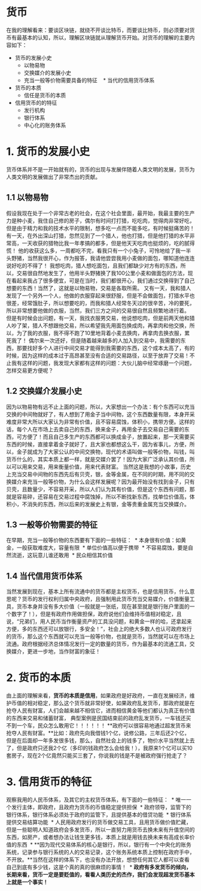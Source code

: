 # 货币
在我的理解看来：要谈区块链，就绕不开谈比特币，而要谈比特币，则必须要对货币有最基本的认知，所以，理解区块链就从理解货币开始。对货币的理解的主要内容如下：
  * 货币的发展小史
    * 以物易物
    * 交换媒介的发展小史
    * 充当一般等价物需要具备的特征
    * 当代的信用货币体系
  * 货币的本质
    * 信任是货币的本质
  * 信用货币的的特征
    * 发行机构
    * 银行体系
    * 中心化的账务体系
    
# 1. 货币的发展小史
货币体系并不是一开始就有的，货币的出现与发展伴随着人类文明的发展，货币为人类文明的发展做出了非常杰出的贡献。
## 1.1 以物易物
假设我现在处于一个非常古老的社会，在这个社会里面，最开始，我最主要的生产力是种小麦，我住自己修的房子，偶尔有时间打打猎，吃吃肉，觉得肉非常好吃，但是由于精力和我的技术水平的限制，想多吃一点而不能多吃，有时候挺痛苦的！
有一天，在外出深山打猎，忽然见到了一个猎人，他也打猎，但是他打猎的水平非常高，一天收获的猎物比我一年孝搞的都多，但是他天天吃肉也挺烦的，吃的腻得慌！
他的收获这么多，一周都吃不完，看我只有一个小兔子，可怜地给了我一半头野猪，当然我很开心，作为报答，我请他尝尝我用小麦做的面包，哪知道他连连说好吃的不得了！
我想吃肉，猎人想吃面包，且我们都缺少对方有的东西，所以，交易很自然地发生了，他用半头野猪换了我100公里小麦和做面包的方法，现在看起来我占了很多便宜，可是在当时，我们都很开心，我们通过交换得到了自己想要的东西！当然了，这就是以物易物，交易是各取所需。
又有一天，我和猎人发现了一个另外一个人，他做的衣服穿起来很舒服，但是不会做面包，打猎水平也很差，经常饿肚子，所以想要吃的，而我和猎人经常冬天过的很辛苦，冷的要死，所以非常想要他做的衣服，当然，我们三方之间的交易很自然且频繁地进行着。
但是有时候会出问题，有一天，我找衣服男交易，他说想吃肉，但是前两天他和猎人吵了架，猎人不想跟他交易，所以希望我先用面包换成肉，再拿肉和他交换，所以，为了我的衣服，我不得不跑了10里地背着小麦去换肉，再拿肉去换衣服，累死我了！
偶尔来一次还好，但是随着越来越多的人加入到交易中，我需要的东西，那要找好多个人进行中间交易才能得到我需要的东西，这个成本太高了，有的时候，因为这样的成本过于高昂甚至没有合适的交易路径，以至于放弃了交易！不止我有这样的问题，我发现大家都有这样的问题：大伙儿脑中经常琢磨一个问题，怎样交易更方便呢？

## 1.2 交换媒介发展小史
因为以物易物有远不止上面的问题，所以，大家想出一个办法：有个东西可以充当交换的中间物就好了，有人想到了用金子当中间物，这个东西数量有限，本身开采难度非常大所以大家认为非常有价值，且不容易腐蚀，体积小，携带方便。这样的话，每个人在市场上去卖自己的东西，换来金子，再用金子去交易自己需要的东西，可方便了！而且自己多生产的东西都可以换成金子，放置起来，那一天需要买东西的时候，直接拿着金子就好了，且大家也都想这么干，因为省事儿，方便，所以，金子就成为了大家公认的中间交换物，现代的术语叫做一般等价物，叫钱，叫货币什么的，其实本质上都一样，就是交媒介罢了！因为大家广泛承认其价值，所以可以用来交易，用来衡量价值，用来代表财富。
当然这是我想的小故事，历史上充当交易中间物的东西先后有贝壳，银，金等金属，在不同的时期，用不同的交换媒介来充当一般等价物，为什么会这样发展呢？因为最开始没有找到金子，只有贝壳，且数量少，不容易开采，所以人们认为其有价值，但是这个东西有问题，那就是容易碎，还容易在交易过程中腐蚀掉，所以不断找新东西，找单位价值高，体积小，不消失的东西，所以后来的发展史上有银，金等贵重金属充当交换媒介。

## 1.3 一般等价物需要的特征
在早期，充当一般等价物的东西要有下面的一些特征：
  * 本身很有价值：如黄金，一般获取难度大，容量有限
  * 单位价值高以便于携带
  * 不容易腐蚀，要是自然流逝，这玩意儿谁还敢用
  * 民众相信其价值

## 1.4 当代信用货币体系
当然发展到现在，基本上所有流通中的货币都是主权货币，也是信用货币，什么意思呢？货币的发行权利归属中央政府，且强制用此货币充当交易媒介，价值衡量工具，货币本身并没有多大价值（一般就是一张纸，现在甚至就是银行账户里面的一个数字了！），但是有政府作用做担保，政府说他们会维持币值相对稳定，且说，“兄弟们，用人民币当作衡量资产的工具没问题，和黄金一样的哈，还拿起来方便，多的东西还可以放银行，多安全！”，社会上的绝大多数人也认可政府发行的货币，那么这个东西就可以充当一般等价物，也就是货币，当然就可以在市场上流通。政府根据经济总体情况发行一定的数量的货币，作为最基本的流通工具，交换媒介，更进一步地，当作财富的象征！


# 2. 货币的本质
由上面的理解来看，**货币的本质是信用**，如果政府是好政府，一直在发展经济，维护币值的相对稳定，那么这个货币就非常好使，如果政府乱发货币，那政府就是在抢夺人民有财富，人们会越来越不相信它，进而相信黄金等他们都认为真正有价值的东西来交易和储蓄财富， 典型案例是民国结束前的政府乱发货币，一车钱还买不到一个车，民众怎么敢用它！！！！！！
**政府可以很容易地通过超发货币来抢夺人民有财富。**比如：政府先向我借钱1个亿，说修公路，三年后还2个亿，但是在后面却一年多发很多钱，那么，自然社会上的钱多了，物价水平当然就上去了，但是政府只还我2个亿（多印的钱政府怎么会给我！），我原来1个亿可以买10套房子，现在2个亿竟然只能买三套了，你说我的钱是不是被政府强行抢走了？

# 3. 信用货币的特征
观察我用的人民币体系，及其它的主权货币体系，有下面的一些特征：
  * 唯一一个发行主体，即政府，且政府为货币的币值稳定提供担保
  * 政府领导，监管下的银行体系，银行体系必须处于政府的监管下，且提供基本的借贷功能
  * 银行体系提供交易结算功能
  * 人民用政府发行的货币做交易工具，且用货币做价值贮藏，但是一些聪明人知道政府会多发货币，所以一直努力用货币去换未来有升值空间的东西，如房产，或者想办法让钱生更多钱，本质上就是用钱去换未来有高成长率价值的东西
  * **因为现代交易体系的核心是银行，所以，银行有一个中央化的账务系统，记录参与银行系统的人的交易记录，这个账务系统本质上控制在政府手中，不开放。**当然在这样的体系下，也没有办法开放，想想任何其它人都可以查看自己到底有多少钱，这是个真的真的很麻烦的事情！
  * **政府有多发货币的倾向，长期来看，货币一定是要贬值的，看看人类历史的杰作，我们会发现超发货币基本上就是一个事实！**










